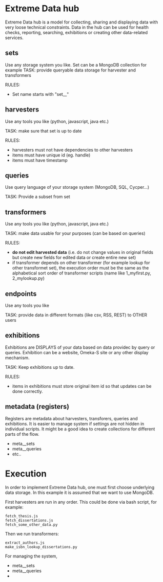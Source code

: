 # Extreme Data hub

Extreme Data hub is a model for collecting, sharing and displaying data with very loose technical constraints. Data in the hub can be used for health checks, reporting, searching, exhibitions or creating other data-related services.

## sets
Use any storage system you like. Set can be a MongoDB collection for example
TASK:
provide queryable data storage for harvester and transformers

RULES:
- Set name starts with "set__"


## harvesters
Use any tools you like (python, javascript, java etc.)

TASK:
make sure that set is up to date

RULES:
- harvesters must not have dependencies to other harvesters
- items must have unique id (eg. handle)
- items must have timestamp

## queries
Use query language of your storage system (MongoDB, SQL, Cycper...)

TASK:
Provide a subset from set

## transformers
Use any tools you like (python, javascript, java etc.)

TASK:
make data usable for your purposes (can be based on queries)

RULES:
- **do not edit harvested data** (i.e. do not change values in original fields but create new fields for edited data or create entire new set)
- if transformer depends on other transformer (for example lookup for other transformet set), the execution order must be the same as the alphabetical sort order of transformer scripts (name like 1_myfirst.py, 2_mylookup.py)


## endpoints
Use any tools you like

TASK:
provide data in different formats (like csv, RSS, REST) to OTHER users

## exhibitions
Exhibitions are DISPLAYS of your data based on data providec by query or queries.
Exhibition can be a website, Omeka-S site or any other display mechanism.

TASK:
Keep exhibitions up to date.


RULES:
- items in exhibitions must store original item id so that updates can be done correctly.

## metadata (registers)
Registers are metadata about harvesters, transforers, queries and exhibitions. It is easier to manage system if settings are not hidden in individual scripts.
It might be a good idea to create collections for different parts of the flow.
- meta__sets
- meta__queries
- etc..


# Execution

In order to implement Extreme Data hub, one must first choose underlying data storage. In this example it is assumed that we want to use MongoDB.

First harvesters are run in any order. This could be done via bash script, for example:

    fetch_thesis.js
    fetch_dissertations.js
    fetch_some_other_data.py

Then we run transformers:

    extract_authors.js
    make_isbn_lookup_dissertations.py



For managing the system,
- meta__sets
- meta__queries
-
